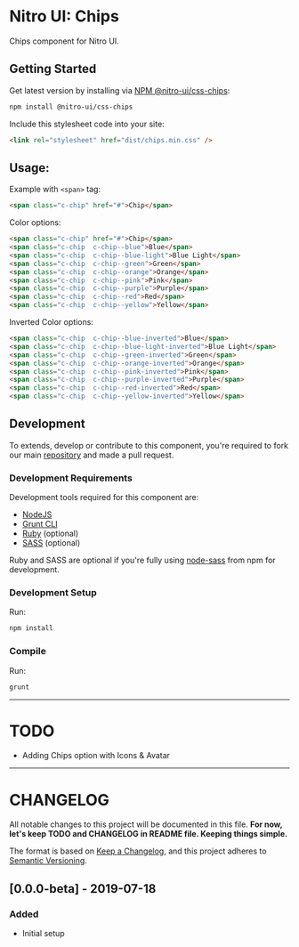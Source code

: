 # Nitro UI: Chips

Chips component for Nitro UI.

## Getting Started

Get latest version by installing via [NPM @nitro-ui/css-chips](https://www.npmjs.com/package/@nitro-ui/css-chips):

```sh
npm install @nitro-ui/css-chips
```

Include this stylesheet code into your site:

```html
<link rel="stylesheet" href="dist/chips.min.css" />
```

## Usage:

Example with `<span>` tag:

```html
<span class="c-chip" href="#">Chip</span>
```

Color options:

```html
<span class="c-chip" href="#">Chip</span>
<span class="c-chip  c-chip--blue">Blue</span>
<span class="c-chip  c-chip--blue-light">Blue Light</span>
<span class="c-chip  c-chip--green">Green</span>
<span class="c-chip  c-chip--orange">Orange</span>
<span class="c-chip  c-chip--pink">Pink</span>
<span class="c-chip  c-chip--purple">Purple</span>
<span class="c-chip  c-chip--red">Red</span>
<span class="c-chip  c-chip--yellow">Yellow</span>
```

Inverted Color options:

```html
<span class="c-chip  c-chip--blue-inverted">Blue</span>
<span class="c-chip  c-chip--blue-light-inverted">Blue Light</span>
<span class="c-chip  c-chip--green-inverted">Green</span>
<span class="c-chip  c-chip--orange-inverted">Orange</span>
<span class="c-chip  c-chip--pink-inverted">Pink</span>
<span class="c-chip  c-chip--purple-inverted">Purple</span>
<span class="c-chip  c-chip--red-inverted">Red</span>
<span class="c-chip  c-chip--yellow-inverted">Yellow</span>
```

## Development

To extends, develop or contribute to this component, you're required to fork our main [repository](https://github.com/icarasia-engineering/nitro-ui) and made a pull request.

### Development Requirements

Development tools required for this component are:

- [NodeJS](https://nodejs.org/en/)
- [Grunt CLI](https://gruntjs.com)
- [Ruby](https://www.ruby-lang.org/en/) (optional)
- [SASS](https://sass-lang.com) (optional)

Ruby and SASS are optional if you're fully using [node-sass](https://github.com/sass/node-sass) from npm for development.

### Development Setup

Run:

```sh
npm install
```

### Compile

Run:

```sh
grunt
```
---

# TODO

- Adding Chips option with Icons & Avatar

---

# CHANGELOG

All notable changes to this project will be documented in this file. **For now, let's keep TODO and CHANGELOG in README file. Keeping things simple.**

The format is based on [Keep a Changelog](https://keepachangelog.com/en/1.0.0/),
and this project adheres to [Semantic Versioning](https://semver.org/spec/v2.0.0.html).

## [0.0.0-beta] - 2019-07-18
### Added
- Initial setup
